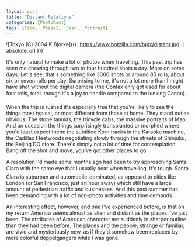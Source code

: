 ```yaml
---
layout: post
title: "Distant Relations"
categories: [PhotoRant]
tags: [Film, _Phase1, _Jaan, _Portrait]
---
```



![Tokyo (C) 2004 K Bjorke]({{ 'https://www.botzilla.com/bpix/distant.jpg' | absolute_url }})


It's only natural to make a lot of photos when travelling. This past trip has seen me chewing through two to four hundred shots a day. More on some days. Let's see, that's something like 3000 shots or around 85 rolls, about six or seven rolls per day. Surprising to me, it's not a lot more than I might have shot without the digital camera (the Contax only got used for about four rolls, total &#151; though it's a joy to handle compared to the lunking Canon).

<!--more-->
When the trip is rushed it's especially true that you're likely to see the things most typical, or most different from those at home. They stand out as obvious. The stone tanukis, the tricycle cabs, the massive portraits of Mao. And on occasion the things surprisingly transplanted or morphed where you'd least expect them: the subtitled Korn tracks in the Karaoke machine, the Cadillac Fleetwoods negotiating slowly through the streets of Shinjuku, the Beijing DQ store. There's simply not a lot of time for contemplation. Bang off the shot and move, you've got other places to go.

A resolution I'd made some months ago had been to try approaching Santa Clara with the same eye that I usually bear when travelling. It's tough &#151; Santa Clara is suburban and automobile-dominated, as opposed to cities like London (or San Francisco, just an hour away) which still have a large amount of pedestrian traffic and businesses. And this past summer has been demanding with a lot of non-photo activities and time demands.

An interesting effect, however, and one I've experienced before, is that on my return America seems almost as alien and distant as the places I've just been. The attributes of American character are suddenly in sharper outline than they had been before. The places and the people, strange or familiar, are vivid and mysteriously new, as if they'd somehow been replaced by more colorful doppelgangers while I was gone.
